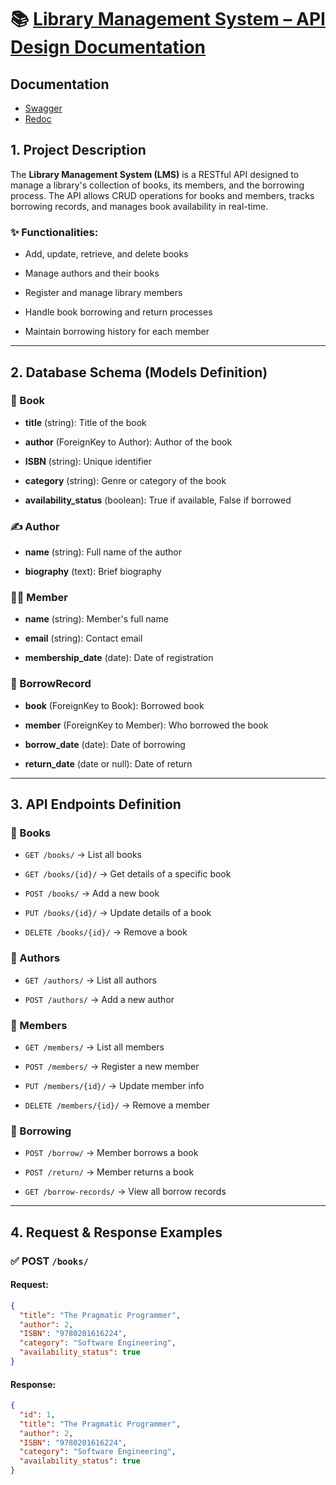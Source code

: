 # 📚 [Library Management System – API Design Documentation](https://library-management-system-zeta-ten.vercel.app/)

## Documentation

-    [Swagger](https://library-management-system-zeta-ten.vercel.app/swagger/)
-    [Redoc](https://library-management-system-zeta-ten.vercel.app/redoc/)

## 1. **Project Description**

The **Library Management System (LMS)** is a RESTful API designed to manage a library's collection of books, its members, and the borrowing process. The API allows CRUD operations for books and members, tracks borrowing records, and manages book availability in real-time.

### ✨ Functionalities:

-   Add, update, retrieve, and delete books
    
-   Manage authors and their books
    
-   Register and manage library members
    
-   Handle book borrowing and return processes
    
-   Maintain borrowing history for each member
    

----------

## 2. **Database Schema (Models Definition)**

### 📘 Book

-   **title** (string): Title of the book
    
-   **author** (ForeignKey to Author): Author of the book
    
-   **ISBN** (string): Unique identifier
    
-   **category** (string): Genre or category of the book
    
-   **availability_status** (boolean): True if available, False if borrowed
    

### ✍️ Author

-   **name** (string): Full name of the author
    
-   **biography** (text): Brief biography
    

### 🧑‍💼 Member

-   **name** (string): Member's full name
    
-   **email** (string): Contact email
    
-   **membership_date** (date): Date of registration
    

### 🔄 BorrowRecord

-   **book** (ForeignKey to Book): Borrowed book
    
-   **member** (ForeignKey to Member): Who borrowed the book
    
-   **borrow_date** (date): Date of borrowing
    
-   **return_date** (date or null): Date of return
    

----------

## 3. **API Endpoints Definition**

### 🔹 Books

-   `GET /books/` → List all books
    
-   `GET /books/{id}/` → Get details of a specific book
    
-   `POST /books/` → Add a new book
    
-   `PUT /books/{id}/` → Update details of a book
    
-   `DELETE /books/{id}/` → Remove a book
    

### 🔹 Authors

-   `GET /authors/` → List all authors
    
-   `POST /authors/` → Add a new author
    

### 🔹 Members

-   `GET /members/` → List all members
    
-   `POST /members/` → Register a new member
    
-   `PUT /members/{id}/` → Update member info
    
-   `DELETE /members/{id}/` → Remove a member
    

### 🔹 Borrowing

-   `POST /borrow/` → Member borrows a book
    
-   `POST /return/` → Member returns a book
    
-   `GET /borrow-records/` → View all borrow records
    

----------

## 4. **Request & Response Examples**

### ✅ POST `/books/`

#### Request:

```json
{
  "title": "The Pragmatic Programmer",
  "author": 2,
  "ISBN": "9780201616224",
  "category": "Software Engineering",
  "availability_status": true
}
```

#### Response:

```json
{
  "id": 1,
  "title": "The Pragmatic Programmer",
  "author": 2,
  "ISBN": "9780201616224",
  "category": "Software Engineering",
  "availability_status": true
}
```
